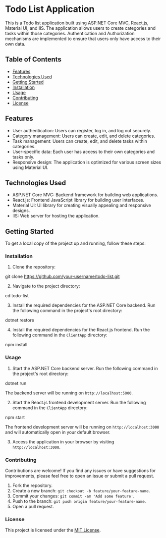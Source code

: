 # Todo List Application

This is a Todo list application built using ASP.NET Core MVC, React.js, Material UI, and IIS. The application allows users to create categories and tasks within those categories. Authentication and Authorization mechanisms are implemented to ensure that users only have access to their own data.

## Table of Contents

- [Features](#features)
- [Technologies Used](#technologies-used)
- [Getting Started](#getting-started)
- [Installation](#installation)
- [Usage](#usage)
- [Contributing](#contributing)
- [License](#license)

## Features

- User authentication: Users can register, log in, and log out securely.
- Category management: Users can create, edit, and delete categories.
- Task management: Users can create, edit, and delete tasks within categories.
- User-specific data: Each user has access to their own categories and tasks only.
- Responsive design: The application is optimized for various screen sizes using Material UI.

## Technologies Used

- ASP.NET Core MVC: Backend framework for building web applications.
- React.js: Frontend JavaScript library for building user interfaces.
- Material UI: UI library for creating visually appealing and responsive designs.
- IIS: Web server for hosting the application.

## Getting Started

To get a local copy of the project up and running, follow these steps:

### Installation

1. Clone the repository:

git clone https://github.com/your-username/todo-list.git

2. Navigate to the project directory:

cd todo-list

3. Install the required dependencies for the ASP.NET Core backend. Run the following command in the project's root directory:

dotnet restore

4. Install the required dependencies for the React.js frontend. Run the following command in the `ClientApp` directory:

npm install

### Usage

1. Start the ASP.NET Core backend server. Run the following command in the project's root directory:

dotnet run

The backend server will be running on `http://localhost:5000`.

2. Start the React.js frontend development server. Run the following command in the `ClientApp` directory:

npm start


The frontend development server will be running on `http://localhost:3000` and will automatically open in your default browser.

3. Access the application in your browser by visiting `http://localhost:3000`.

### Contributing

Contributions are welcome! If you find any issues or have suggestions for improvements, please feel free to open an issue or submit a pull request.

1. Fork the repository.
2. Create a new branch: `git checkout -b feature/your-feature-name`.
3. Commit your changes: `git commit -am 'Add some feature'`.
4. Push to the branch: `git push origin feature/your-feature-name`.
5. Open a pull request.

### License

This project is licensed under the [MIT License](LICENSE).
